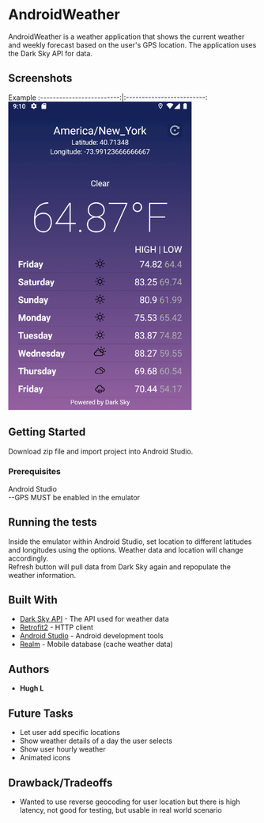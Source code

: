 # AndroidWeather

AndroidWeather is a weather application that shows the current weather and weekly forecast based on the user's GPS location.  The application uses the Dark Sky API for data.  

## Screenshots

Example
:-------------------------:|:-------------------------:  
![image](https://raw.githubusercontent.com/hcl212/AndroidWeather/working/screenshot.png)

## Getting Started

Download zip file and import project into Android Studio.

### Prerequisites

Android Studio  
--GPS MUST be enabled in the emulator

## Running the tests

Inside the emulator within Android Studio, set location to different latitudes and longitudes using the options.  Weather data and location will change accordingly.  
Refresh button will pull data from Dark Sky again and repopulate the weather information.

## Built With

* [Dark Sky API](https://darksky.net/dev) - The API used for weather data
* [Retrofit2](https://square.github.io/retrofit/) - HTTP client
* [Android Studio](https://developer.android.com/studio) - Android development tools
* [Realm](https://realm.io/) - Mobile database (cache weather data)

## Authors

* **Hugh L**

## Future Tasks

* Let user add specific locations
* Show weather details of a day the user selects
* Show user hourly weather
* Animated icons

## Drawback/Tradeoffs

* Wanted to use reverse geocoding for user location but there is high latency, not good for testing, but usable in real world scenario

